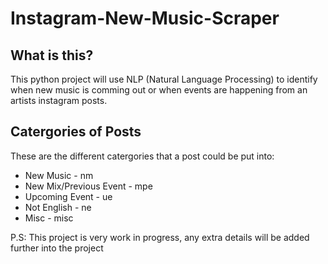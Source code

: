# Instagram-New-Music-Scraper
## What is this?

This python project will use NLP (Natural Language Processing) to identify when new music is comming out or when events are happening from an artists instagram posts.
## Catergories of Posts

These are the different catergories that a post could be put into:
 - New Music - nm
 - New Mix/Previous Event - mpe
 - Upcoming Event - ue
 - Not English - ne
 - Misc - misc
 
 P.S: This project is very work in progress, any extra details will be added further into the project
